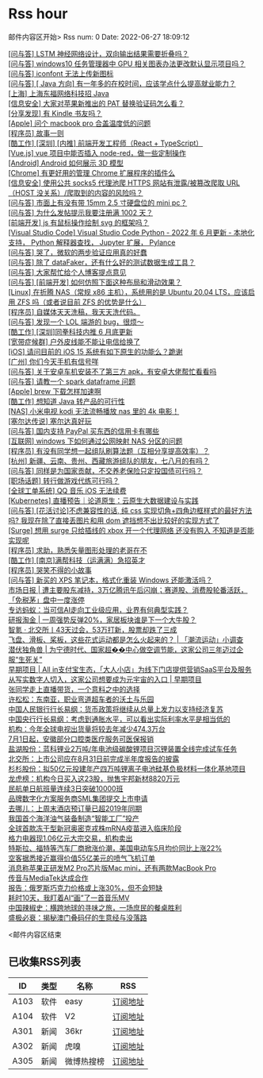 # Rss hour

邮件内容区开始>
Rss num: 0  Date: 2022-06-27 18:09:12 <br/>

<a href='https://www.v2ex.com/t/862530#reply0'>[问与答] LSTM 神经网络设计，双向输出结果需要折叠吗？</a><br/>
<a href='https://www.v2ex.com/t/862527#reply0'>[问与答] windows10 任务管理器中 GPU 相关图表办法更改默认显示项目吗？</a><br/>
<a href='https://www.v2ex.com/t/862526#reply0'>[问与答] iconfont 无法上传新图标</a><br/>
<a href='https://www.v2ex.com/t/862523#reply0'>[问与答] [ Java 方向] 有一年多的在校时间，应该学点什么提高就业能力？</a><br/>
<a href='https://www.v2ex.com/t/862520#reply0'>[上海] 上海东福网络科技招 Java</a><br/>
<a href='https://www.v2ex.com/t/862519#reply1'>[信息安全] 大家对苹果新推出的 PAT 替换验证码怎么看？</a><br/>
<a href='https://www.v2ex.com/t/862517#reply0'>[分享发现] 有 Kindle 书友吗？</a><br/>
<a href='https://www.v2ex.com/t/862516#reply0'>[Apple] 问个 macbook pro 合盖温度低的问题</a><br/>
<a href='https://www.v2ex.com/t/862515#reply30'>[程序员] 故事一则</a><br/>
<a href='https://www.v2ex.com/t/862514#reply0'>[酷工作] [深圳] [内推] 前端开发工程师（React + TypeScript）</a><br/>
<a href='https://www.v2ex.com/t/862513#reply2'>[Vue.js] vue 项目中能否插入 node-red，做一些定制操作</a><br/>
<a href='https://www.v2ex.com/t/862512#reply9'>[Android] Android 如何展示 3D 模型</a><br/>
<a href='https://www.v2ex.com/t/862511#reply3'>[Chrome] 有更好用的管理 Chrome 扩展程序的插件么</a><br/>
<a href='https://www.v2ex.com/t/862509#reply5'>[信息安全] 使用公共 socks5 代理池爬 HTTPS 网站有泄露/被篡改爬取 URL（HOST 没关系）/爬取到的内容的风险吗？</a><br/>
<a href='https://www.v2ex.com/t/862508#reply2'>[问与答] 市面上有没有带 15mm 2.5 寸硬盘位的 mini pc？</a><br/>
<a href='https://www.v2ex.com/t/862506#reply1'>[问与答] 为什么发帖提示我要注册满 1002 天？</a><br/>
<a href='https://www.v2ex.com/t/862505#reply0'>[前端开发] js 有鼠标操作绘制 svg 的框架吗？</a><br/>
<a href='https://www.v2ex.com/t/862504#reply1'>[Visual Studio Code] Visual Studio Code Python - 2022 年 6 月更新 - 本地化支持， Python 解释器查找， Jupyter 扩展， Pylance</a><br/>
<a href='https://www.v2ex.com/t/862503#reply9'>[问与答] 哭了，微软的两步验证应用真的好蠢</a><br/>
<a href='https://www.v2ex.com/t/862502#reply0'>[问与答] 除了 dataFaker，还有什么好的测试数据生成工具？</a><br/>
<a href='https://www.v2ex.com/t/862501#reply8'>[问与答] 大家帮忙给个人博客提点意见</a><br/>
<a href='https://www.v2ex.com/t/862500#reply9'>[问与答] [前端开发] 如何仿照下面这种布局和滑动效果？</a><br/>
<a href='https://www.v2ex.com/t/862499#reply6'>[Linux] 在折腾 NAS（常规 x86 主机），系统用的是 Ubuntu 20.04 LTS，应该启用 ZFS 吗（或者说目前 ZFS 的优势是什么）</a><br/>
<a href='https://www.v2ex.com/t/862498#reply16'>[程序员] 自媒体天天洗稿，我天天洗代码。</a><br/>
<a href='https://www.v2ex.com/t/862496#reply4'>[问与答] 发现一个 LOL 端游的 bug，很烦～</a><br/>
<a href='https://www.v2ex.com/t/862495#reply4'>[酷工作] [深圳]同拳科技内推 6 月底更新</a><br/>
<a href='https://www.v2ex.com/t/862494#reply5'>[宽带症候群] 户外皮线能不能让电信给换了</a><br/>
<a href='https://www.v2ex.com/t/862493#reply3'>[iOS] 请问目前的 iOS 15 系统有如下原生的功能么？跪谢</a><br/>
<a href='https://www.v2ex.com/t/862492#reply2'>[广州] 你们今天手机有信号咩</a><br/>
<a href='https://www.v2ex.com/t/862491#reply1'>[问与答] 关于安卓车机安装不了第三方 apk，有安卓大佬帮忙看看吗</a><br/>
<a href='https://www.v2ex.com/t/862487#reply0'>[问与答] 请教一个 spark dataframe 问题</a><br/>
<a href='https://www.v2ex.com/t/862486#reply2'>[Apple] brew 下载怎样加速啊</a><br/>
<a href='https://www.v2ex.com/t/862485#reply5'>[酷工作] 想知道 Java 转产品的可行性</a><br/>
<a href='https://www.v2ex.com/t/862484#reply53'>[NAS] 小米电视 kodi 无法流畅播放 nas 里的 4k 电影！</a><br/>
<a href='https://www.v2ex.com/t/862482#reply0'>[塞尔达传说] 塞尔达真好玩</a><br/>
<a href='https://www.v2ex.com/t/862480#reply0'>[问与答] 国内支持 PayPal 买东西的信用卡有哪些</a><br/>
<a href='https://www.v2ex.com/t/862478#reply2'>[互联网] windows 下如何通过公网映射 NAS 分区的问题</a><br/>
<a href='https://www.v2ex.com/t/862477#reply4'>[程序员] 有没有同学想一起组队刷算法题（互相分享提高效率）？</a><br/>
<a href='https://www.v2ex.com/t/862476#reply1'>[杭州] 新疆、云南、贵州、西藏旅游组队的朋友，七八月的有吗？</a><br/>
<a href='https://www.v2ex.com/t/862475#reply23'>[问与答] 同样是为国家贡献，不交养老保险只定投国债可行吗？</a><br/>
<a href='https://www.v2ex.com/t/862474#reply22'>[职场话题] 转行做游戏代练可行吗？</a><br/>
<a href='https://www.v2ex.com/t/862473#reply0'>[全球工单系统] QQ 音乐 iOS 无法续费</a><br/>
<a href='https://www.v2ex.com/t/862472#reply0'>[Kubernetes] 直播预告｜论道原生：云原生大数据建设与实践</a><br/>
<a href='https://www.v2ex.com/t/862470#reply6'>[问与答] [花活讨论]不虑兼容性的话, 纯 css 实现切角+四角边框样式的最好方法吗? 我现在除了直接丢图片和用 dom 遮挡想不出比较好的实现方式了</a><br/>
<a href='https://www.v2ex.com/t/862469#reply5'>[Surge] 想用 surge 只给插线的 xbox 开一个代理网络 还没有购入 不知道是否能实现呢</a><br/>
<a href='https://www.v2ex.com/t/862468#reply6'>[程序员] 求助，熟悉矢量图形处理的老哥在不</a><br/>
<a href='https://www.v2ex.com/t/862466#reply23'>[酷工作] [南京]满帮科技（运满满）急招英才</a><br/>
<a href='https://www.v2ex.com/t/862465#reply1'>[程序员] 哭笑不得的小故事</a><br/>
<a href='https://www.v2ex.com/t/862464#reply18'>[问与答] 新买的 XPS 笔记本，格式化重装 Windows 还能激活吗？</a><br/>
<a href='https://36kr.com/p/1802910675125506'>市场日报 | 遭主要股东减持，3万亿腾讯午后闪崩；赛道股、消费股轮番活跃，「免税茅」盘中一度涨停</a><br/>
<a href='https://36kr.com/p/1803060338508808'>专访蚂蚁：当可信AI走向工业级应用，业界有何典型实践？</a><br/>
<a href='https://36kr.com/p/1803060583040006'>研报淘金 | 一周强势反弹20%，家居板块谁是下一个大牛股？</a><br/>
<a href='https://36kr.com/p/1803057059464201'>智氪 · 北交所丨43天过会，53万打新，股票却跌了三成</a><br/>
<a href='https://36kr.com/p/1802970138985474'>飞盘、滑板、桨板，这些花式运动都是怎么火起来的？ | 「潮流运动」小调查</a><br/>
<a href='https://36kr.com/p/1798557329048841'>潜伏独角兽 | 为宁德时代、国家超��中心做空调节能，这家公司三年迈过企服“生死关”</a><br/>
<a href='https://36kr.com/p/1799199665112067'>早期项目 |  All in支付宝生态，「大人小店」为线下门店提供营销SaaS平台及服务</a><br/>
<a href='https://36kr.com/p/1802050634220549'>从写实数字人切入，这家公司想要成为元宇宙的入口 | 早期项目</a><br/>
<a href='https://36kr.com/p/1802665159886085'>张同学走上直播带货，一个意料之中的选择</a><br/>
<a href='https://36kr.com/p/1802649129534465'>许松松：东南亚，职业弯道超车者的沃土与乐园</a><br/>
<a href='https://36kr.com/newsflashes/1803100766733574'>中国人民银行行长易纲：货币政策将继续从总量上发力以支持经济复苏</a><br/>
<a href='https://36kr.com/newsflashes/1803099925382404'>中国央行行长易纲：考虑到通胀水平，可以看出实际利率水平是相当低的</a><br/>
<a href='https://36kr.com/newsflashes/1803073548960773'>机构：今年全球电视出货量将较去年减少474.3万台</a><br/>
<a href='https://36kr.com/newsflashes/1803068616066049'>7月1日起，安徽部分口腔类医疗服务可医保报销</a><br/>
<a href='https://36kr.com/newsflashes/1803085359498502'>盐湖股份：蓝科锂业2万吨/年电池级碳酸锂项目沉锂装置全线完成试车任务</a><br/>
<a href='https://36kr.com/newsflashes/1803064288052489'>北交所：上市公司应在8月31日前完成半年度报告的披露</a><br/>
<a href='https://36kr.com/newsflashes/1803075981280263'>杉杉股份：拟50亿元投建年产四万吨锂离子电池硅基负极材料一体化基地项目</a><br/>
<a href='https://36kr.com/newsflashes/1803069708420102'>龙虎榜：机构今日买入这23股，抛售宇邦新材8820万元</a><br/>
<a href='https://36kr.com/newsflashes/1803059338281992'>民航单日航班量连续3日突破10000班</a><br/>
<a href='https://36kr.com/newsflashes/1803067012891911'>品牌数字化方案服务商SML集团提交上市申请</a><br/>
<a href='https://36kr.com/newsflashes/1803058212390145'>去哪儿：上周末酒店预订量已超2019年同期</a><br/>
<a href='https://36kr.com/newsflashes/1803052718523655'>我国首个海洋油气装备制造“智能工厂”投产</a><br/>
<a href='https://36kr.com/newsflashes/1803027645383685'>全球首款冻干型新冠奥密克戎株mRNA疫苗进入临床阶段</a><br/>
<a href='https://36kr.com/newsflashes/1803016705164294'>格力电器现1.06亿元大宗交易，机构卖出</a><br/>
<a href='https://36kr.com/newsflashes/1803011099624704'>特斯拉、福特等汽车厂商掀涨价潮，美国电动车5月均价同比上涨22%</a><br/>
<a href='https://36kr.com/newsflashes/1803007570707721'>空客据悉接近赢得价值55亿美元的喷气飞机订单</a><br/>
<a href='https://36kr.com/newsflashes/1803007179047937'>消息称苹果正研发M2 Pro芯片版Mac mini，还有两款MacBook Pro</a><br/>
<a href='https://36kr.com/newsflashes/1803003885307138'>传音与MediaTek达成合作</a><br/>
<a href='https://36kr.com/newsflashes/1802995756418056'>报告：俄罗斯巧克力价格或上涨30%，但不会短缺</a><br/>
<a href='http://www.huxiu.com/article/591475.html?f=wangzhan'>耗时10天，我盯着AI“画”了一首音乐MV</a><br/>
<a href='http://www.huxiu.com/article/592636.html?f=wangzhan'>中国辣椒史：横跨地球的寻味之旅，一场庶民的餐桌胜利</a><br/>
<a href='http://www.huxiu.com/article/591561.html?f=wangzhan'>盛极必衰：揭秘澳门叠码仔的生意经与没落路</a><br/>


<邮件内容区结束

## 已收集RSS列表

| ID | 类型 | 名称  | RSS  |
| -- | -- | -- | -- | 
| A103  | 软件 | easy | [订阅地址](http://rsshub.v2fy.com:1200/weibo/user/1088413295) |
| A104  | 软件 | V2  | [订阅地址](http://www.v2ex.com/index.xml) |
| A301  | 新闻 | 36kr | [订阅地址](https://www.36kr.com/feed) |
| A302  | 新闻 | 虎嗅 | [订阅地址](https://www.huxiu.com/rss/0.xml) |
| A305  | 新闻 | 微博热搜榜 | [订阅地址](https://rsshub.app/weibo/search/hot) |
